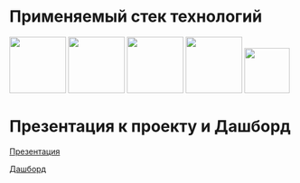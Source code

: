 # Применяемый стек технологий
<div align="left">
 <img src="https://cdn.icon-icons.com/icons2/2415/PNG/512/python_original_wordmark_logo_icon_146382.png" width="100"/>
 
 <img src="https://upload.wikimedia.org/wikipedia/commons/thumb/e/ed/Pandas_logo.svg/768px-Pandas_logo.svg.png" width="100"/>
 <img src="https://upload.wikimedia.org/wikipedia/commons/thumb/3/31/NumPy_logo_2020.svg/179px-NumPy_logo_2020.svg.png" width="100"/>
 <img src="https://matplotlib.org/3.1.1/_static/logo2_compressed.svg" width="100"/>
  <img src="https://res.cloudinary.com/practicaldev/image/fetch/s--Y4OT-DoX--/c_imagga_scale,f_auto,fl_progressive,h_900,q_auto,w_1600/https://dev-to-uploads.s3.amazonaws.com/uploads/articles/xm36iqima49zxbqsr8ma.jpg" width="80"/>


</div>

# Презентация к проекту и Дашборд
<div align="Left">
<a href="https://disk.yandex.ru/i/vIjXVNTOeYbhrw" target="_blank">Презентация</a>
 
<a href="https://public.tableau.com/app/profile/aleksadr.gofman.shikov/viz/Dasbord_diplom_ya/Dashboard1?publish=yes" target="_blank">Дашборд</a>
</div>
